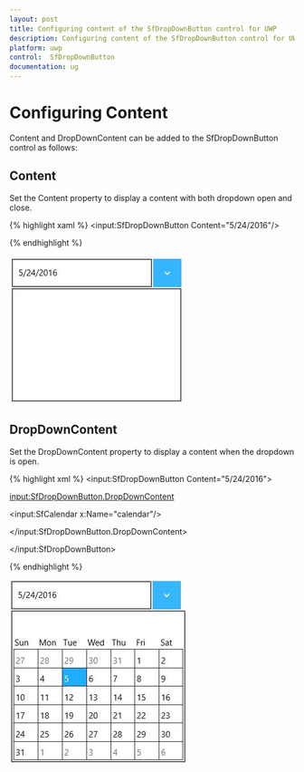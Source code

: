```yaml
---
layout: post
title: Configuring content of the SfDropDownButton control for UWP
description: Configuring content of the SfDropDownButton control for UWP
platform: uwp
control:  SfDropDownButton
documentation: ug
---
```

# Configuring Content

Content and DropDownContent can be added to the SfDropDownButton control as follows:

## Content

Set the Content property to display a content with both dropdown open and close.

{% highlight xaml %}
<input:SfDropDownButton Content="5/24/2016"/>



{% endhighlight %}

![](Configuring-Content_images/Configuring-Content_img1.jpeg)


## DropDownContent

Set the DropDownContent property to display a content when the dropdown is open.

{% highlight xml %}
<input:SfDropDownButton Content="5/24/2016">

<input:SfDropDownButton.DropDownContent>

<input:SfCalendar x:Name="calendar"/>

</input:SfDropDownButton.DropDownContent>

</input:SfDropDownButton>



{% endhighlight %}

![](Configuring-Content_images/Configuring-Content_img2.jpeg)



